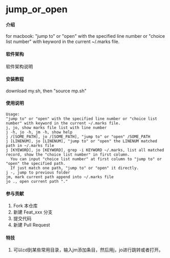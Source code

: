 # jump_or_open

#### 介绍
for macbook:
    "jump to" or "open" with the specified line number or "choice list number" with keyword in the current ~/.marks file.

#### 软件架构
软件架构说明


#### 安装教程

download my.sh, then "source mp.sh"

#### 使用说明

    Usage:
    "jump to" or "open" with the specified line number or "choice list number" with keyword in the current ~/.marks file.
    j, jo, show marks file list with line number
    j -h, jo -h, jm -h, show help
    j /[SOME_PATH], jo /[SOME_PATH], "jump to" or "open" /SOME_PATH
    j [LINENUM], jo [LINENUM], "jump to" or "open" the LINENUM matched path in ~/.marks file
    j [KYEWORD], jo [KEYWORD], grep -i KEYWORD ~/.marks, list all matched record, show the "choice list number" in first column.
      You can input "choice list number" at first column to "jump to" or "open" the specified path.
      If just match one path, "jump to" or "open" it directly.
    j -, jump to previous folder
    jm, mark current path append into ~/.marks file
    jo ., open current path "."

#### 参与贡献

1.  Fork 本仓库
2.  新建 Feat_xxx 分支
3.  提交代码
4.  新建 Pull Request


#### 特技

1.  可以cd到某些常用目录，输入jm添加条目，然后用j，jo进行跳转或者打开。

